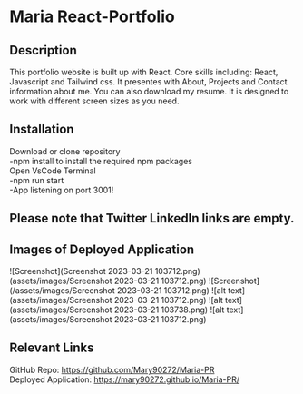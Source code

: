 # Maria React-Portfolio

## Description
 
 This portfolio website is built up with React. Core skills including: React, Javascript and Tailwind css. It presentes with About, Projects and Contact information about me. You can also download my resume. It is designed to work with different screen sizes as you need.

 ## Installation

Download or clone repository<br>
-npm install to install the required npm packages<br>
Open VsCode Terminal<br>
-npm run start<br>
-App listening on port 3001!<br>

## Please note that Twitter LinkedIn links are empty.


## Images of Deployed Application
![Screenshot](Screenshot 2023-03-21 103712.png)(assets/images/Screenshot 2023-03-21 103712.png)
![Screenshot](/assets/images/Screenshot 2023-03-21 103712.png)
![alt text](assets/images/Screenshot 2023-03-21 103712.png)
![alt text](assets/images/Screenshot 2023-03-21 103738.png)
![alt text](assets/images/Screenshot 2023-03-21 103712.png)
## Relevant Links

GitHub Repo: https://github.com/Mary90272/Maria-PR
<br>
Deployed Application: https://mary90272.github.io/Maria-PR/

